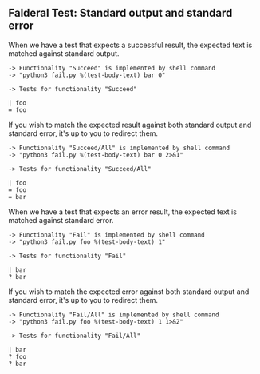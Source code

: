 Falderal Test: Standard output and standard error
-------------------------------------------------

When we have a test that expects a successful result, the
expected text is matched against standard output.

    -> Functionality "Succeed" is implemented by shell command
    -> "python3 fail.py %(test-body-text) bar 0"

    -> Tests for functionality "Succeed"

    | foo
    = foo

If you wish to match the expected result against both standard
output and standard error, it's up to you to redirect them.

    -> Functionality "Succeed/All" is implemented by shell command
    -> "python3 fail.py %(test-body-text) bar 0 2>&1"

    -> Tests for functionality "Succeed/All"

    | foo
    = foo
    = bar

When we have a test that expects an error result, the
expected text is matched against standard error.

    -> Functionality "Fail" is implemented by shell command
    -> "python3 fail.py foo %(test-body-text) 1"

    -> Tests for functionality "Fail"

    | bar
    ? bar

If you wish to match the expected error against both standard
output and standard error, it's up to you to redirect them.

    -> Functionality "Fail/All" is implemented by shell command
    -> "python3 fail.py foo %(test-body-text) 1 1>&2"

    -> Tests for functionality "Fail/All"

    | bar
    ? foo
    ? bar
